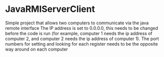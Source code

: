 # JavaRMIServerClient
Simple project that allows two computers to communicate via the java remote interface
The IP address is set to 0.0.0.0, this needs to be changed before the code is run (for example, computer 1 needs the 
ip address of computer 2, and computer 2 needs the ip address of computer 1).
The port numbers for setting and looking for each register needs to be the opposite way around on each computer
